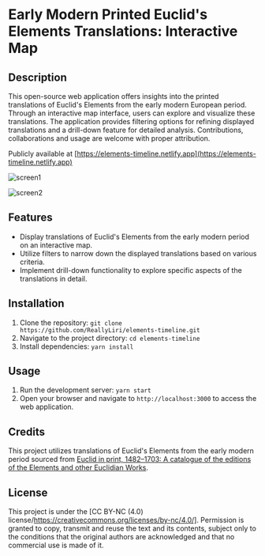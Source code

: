 # Early Modern Printed Euclid's Elements Translations: Interactive Map


## Description

This open-source web application offers insights into the printed translations of Euclid's Elements from the early modern European period. Through an interactive map interface, users can explore and visualize these translations. The application provides filtering options for refining displayed translations and a drill-down feature for detailed analysis. Contributions, collaborations and usage are welcome with proper attribution.

Publicly available at [https://elements-timeline.netlify.app](https://elements-timeline.netlify.app)

![screen1](https://i.imgur.com/OjCudjO.png)

![screen2](https://i.imgur.com/jtqqgBO.png)

## Features

- Display translations of Euclid's Elements from the early modern period on an interactive map.
- Utilize filters to narrow down the displayed translations based on various criteria.
- Implement drill-down functionality to explore specific aspects of the translations in detail.

## Installation

1. Clone the repository: `git clone https://github.com/ReallyLiri/elements-timeline.git`
2. Navigate to the project directory: `cd elements-timeline`
3. Install dependencies: `yarn install`

## Usage

1. Run the development server: `yarn start`
2. Open your browser and navigate to `http://localhost:3000` to access the web application.

## Credits

This project utilizes translations of Euclid's Elements from the early modern period sourced from [Euclid in print, 1482–1703: A catalogue of the editions of the Elements and other Euclidian Works](https://bibsoc.org.uk/euclid-print-1482-1703/). 

## License

This project is under the [CC BY-NC (4.0) license/https://creativecommons.org/licenses/by-nc/4.0/]. Permission is granted to copy, transmit and reuse the text and its contents, subject only to the conditions that the original authors are acknowledged and that no commercial use is made of it.
